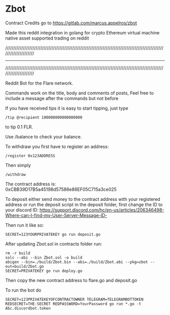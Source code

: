# Zbot



Contract Credits go to https://gitlab.com/marcus.appelros/zbot 


Made this reddit integration in golang for crypto Ethereum virtual machine native asset supported trading on reddit 




/////////////////////////////////////////////////////////////////////////////////////////////////////////////////////
*********************************************************************************************************************
/////////////////////////////////////////////////////////////////////////////////////////////////////////////////////

Reddit Bot for the Flare network.

Commands work on the title, body and comments of posts, Feel free to include a message after the commands but not before

If you have received tips it is easy to start tipping, just type
```
/tip @recipient 100000000000000000
```
to tip 0.1 FLR.

Use /balance to check your balance.

To withdraw you first have to register an address:
```
/register 0x123ADDRESS
```
Then simply
```
/withdraw
```

The contract address is: 0xCBB39D17B5a45198d57586e86EF05C715a3ce025

To deposit either send money to the contract address with your registered address or run the deposit script in the deposit folder, first change the ID to your discord ID: https://support.discord.com/hc/en-us/articles/206346498-Where-can-I-find-my-User-Server-Message-ID-

Then run it like so:
```
SECRET=123YOURPRIVATEKEY go run deposit.go
```

After updating Zbot.sol in contracts folder run:
```
rm -r build
solc --abi --bin Zbot.sol -o build
abigen --bin=./build/Zbot.bin --abi=./build/Zbot.abi --pkg=zbot --out=build/Zbot.go
SECRET=PRIVATEKEY go run deploy.go
```
Then copy the new contract address to flare.go and deposit.go

To run the bot do
```
SECRET=123PRIVATEKEYOFCONTRACTOWNER TELEGRAM=TELEGRAMBOTTOKEN REDSECRET=THE-SECRET REDPASSWORD=YourPassword go run *.go -t Abc.discordbot.token
```
